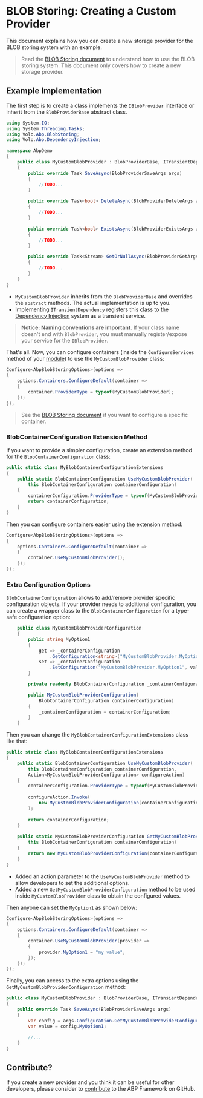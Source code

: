 # BLOB Storing: Creating a Custom Provider

This document explains how you can create a new storage provider for the BLOB storing system with an example.

> Read the [BLOB Storing document](.../blob-storing) to understand how to use the BLOB storing system. This document only covers how to create a new storage provider.

## Example Implementation

The first step is to create a class implements the `IBlobProvider` interface or inherit from the `BlobProviderBase` abstract class.

````csharp
using System.IO;
using System.Threading.Tasks;
using Volo.Abp.BlobStoring;
using Volo.Abp.DependencyInjection;

namespace AbpDemo
{
    public class MyCustomBlobProvider : BlobProviderBase, ITransientDependency
    {
        public override Task SaveAsync(BlobProviderSaveArgs args)
        {
            //TODO...
        }

        public override Task<bool> DeleteAsync(BlobProviderDeleteArgs args)
        {
            //TODO...
        }

        public override Task<bool> ExistsAsync(BlobProviderExistsArgs args)
        {
            //TODO...
        }

        public override Task<Stream> GetOrNullAsync(BlobProviderGetArgs args)
        {
            //TODO...
        }
    }
}
````

* `MyCustomBlobProvider` inherits from the `BlobProviderBase` and overrides the `abstract` methods. The actual implementation is up to you.
* Implementing `ITransientDependency` registers this class to the [Dependency Injection](../../fundamentals/dependency-injection.md) system as a transient service.

> **Notice: Naming conventions are important**. If your class name doesn't end with `BlobProvider`, you must manually register/expose your service for the `IBlobProvider`.

That's all. Now, you can configure containers (inside the `ConfigureServices` method of your [module](../../architecture/modularity/basics.md)) to use the `MyCustomBlobProvider` class:

````csharp
Configure<AbpBlobStoringOptions>(options =>
{
    options.Containers.ConfigureDefault(container =>
    {
        container.ProviderType = typeof(MyCustomBlobProvider);
    });
});
````

> See the [BLOB Storing document](.../blob-storing) if you want to configure a specific container.

### BlobContainerConfiguration Extension Method

If you want to provide a simpler configuration, create an extension method for the `BlobContainerConfiguration` class:

````csharp
public static class MyBlobContainerConfigurationExtensions
{
    public static BlobContainerConfiguration UseMyCustomBlobProvider(
        this BlobContainerConfiguration containerConfiguration)
    {
        containerConfiguration.ProviderType = typeof(MyCustomBlobProvider);
        return containerConfiguration;
    }
}
````

Then you can configure containers easier using the extension method:

````csharp
Configure<AbpBlobStoringOptions>(options =>
{
    options.Containers.ConfigureDefault(container =>
    {
        container.UseMyCustomBlobProvider();
    });
});
````

### Extra Configuration Options

`BlobContainerConfiguration` allows to add/remove provider specific configuration objects. If your provider needs to additional configuration, you can create a wrapper class to the `BlobContainerConfiguration` for a type-safe configuration option:

````csharp
    public class MyCustomBlobProviderConfiguration
    {
        public string MyOption1
        {
            get => _containerConfiguration
                .GetConfiguration<string>("MyCustomBlobProvider.MyOption1");
            set => _containerConfiguration
                .SetConfiguration("MyCustomBlobProvider.MyOption1", value);
        }

        private readonly BlobContainerConfiguration _containerConfiguration;

        public MyCustomBlobProviderConfiguration(
            BlobContainerConfiguration containerConfiguration)
        {
            _containerConfiguration = containerConfiguration;
        }
    }
````

Then you can change the `MyBlobContainerConfigurationExtensions` class like that:

````csharp
public static class MyBlobContainerConfigurationExtensions
{
    public static BlobContainerConfiguration UseMyCustomBlobProvider(
        this BlobContainerConfiguration containerConfiguration,
        Action<MyCustomBlobProviderConfiguration> configureAction)
    {
        containerConfiguration.ProviderType = typeof(MyCustomBlobProvider);
        
        configureAction.Invoke(
            new MyCustomBlobProviderConfiguration(containerConfiguration)
        );
        
        return containerConfiguration;
    }
    
    public static MyCustomBlobProviderConfiguration GetMyCustomBlobProviderConfiguration(
        this BlobContainerConfiguration containerConfiguration)
    {
        return new MyCustomBlobProviderConfiguration(containerConfiguration);
    }
}
````

* Added an action parameter to the `UseMyCustomBlobProvider` method to allow developers to set the additional options.
* Added a new `GetMyCustomBlobProviderConfiguration` method to be used inside `MyCustomBlobProvider` class to obtain the configured values.

Then anyone can set the `MyOption1` as shown below:

````csharp
Configure<AbpBlobStoringOptions>(options =>
{
    options.Containers.ConfigureDefault(container =>
    {
        container.UseMyCustomBlobProvider(provider =>
        {
            provider.MyOption1 = "my value";
        });
    });
});
````

Finally, you can access to the extra options using the `GetMyCustomBlobProviderConfiguration` method:

````csharp
public class MyCustomBlobProvider : BlobProviderBase, ITransientDependency
{
    public override Task SaveAsync(BlobProviderSaveArgs args)
    {
        var config = args.Configuration.GetMyCustomBlobProviderConfiguration();
        var value = config.MyOption1;
        
        //...
    }
}
````

## Contribute?

If you create a new provider and you think it can be useful for other developers, please consider to [contribute](../../../contribution) to the ABP Framework on GitHub.

